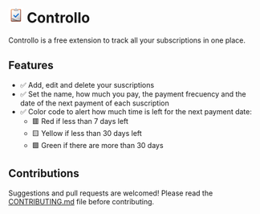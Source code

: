 # <img src="./assets/icon.png" width="30" height="30"> Controllo

Controllo is a free extension to track all your subscriptions in one place.

## Features

- ✅ Add, edit and delete your suscriptions
- ✅ Set the name, how much you pay, the payment frecuency and the date of the next payment of each suscription
- ✅ Color code to alert how much time is left for the next payment date:
  - 🟥 Red if less than 7 days left
  - 🟨 Yellow if less than 30 days left
  - 🟩 Green if there are more than 30 days

## Contributions

Suggestions and pull requests are welcomed! Please read the [CONTRIBUTING.md](https://github.com/dlcastillop/controllo/blob/main/CONTRIBUTING.md) file before contributing.

